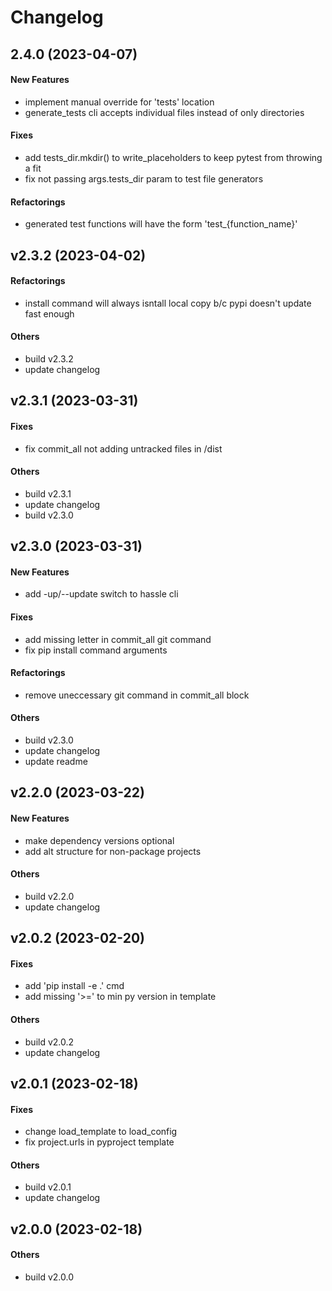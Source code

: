 # Changelog

## 2.4.0 (2023-04-07)

#### New Features

* implement manual override for 'tests' location
* generate_tests cli accepts individual files instead of only directories
#### Fixes

* add tests_dir.mkdir() to write_placeholders to keep pytest from throwing a fit
* fix not passing args.tests_dir param to test file generators
#### Refactorings

* generated test functions will have the form 'test_{function_name}'


## v2.3.2 (2023-04-02)

#### Refactorings

* install command will always isntall local copy b/c pypi doesn't update fast enough
#### Others

* build v2.3.2
* update changelog


## v2.3.1 (2023-03-31)

#### Fixes

* fix commit_all not adding untracked files in /dist
#### Others

* build v2.3.1
* update changelog
* build v2.3.0


## v2.3.0 (2023-03-31)

#### New Features

* add -up/--update switch to hassle cli
#### Fixes

* add missing letter in commit_all git command
* fix pip install command arguments
#### Refactorings

* remove uneccessary git command in commit_all block
#### Others

* build v2.3.0
* update changelog
* update readme


## v2.2.0 (2023-03-22)

#### New Features

* make dependency versions optional
* add alt structure for non-package projects
#### Others

* build v2.2.0
* update changelog


## v2.0.2 (2023-02-20)

#### Fixes

* add 'pip install -e .' cmd
* add missing '>=' to min py version in template
#### Others

* build v2.0.2
* update changelog


## v2.0.1 (2023-02-18)

#### Fixes

* change load_template to load_config
* fix project.urls in pyproject template
#### Others

* build v2.0.1
* update changelog


## v2.0.0 (2023-02-18)

#### Others

* build v2.0.0